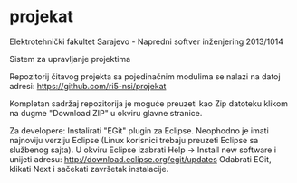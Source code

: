 projekat
========

Elektrotehnički fakultet Sarajevo - Napredni softver inženjering 2013/1014

Sistem za upravljanje projektima

Repozitorij čitavog projekta sa pojedinačnim modulima se nalazi na datoj adresi: https://github.com/ri5-nsi/projekat

Kompletan sadržaj repozitorija je moguće preuzeti kao Zip datoteku klikom na dugme "Download ZIP" u okviru glavne stranice.

Za developere:
Instalirati "EGit" plugin za Eclipse. 
Neophodno je imati najnoviju verziju Eclipse (Linux korisnici trebaju preuzeti Eclipse sa službenog sajta).
U okviru Eclipse izabrati Help -> Install new software i unijeti adresu: http://download.eclipse.org/egit/updates
Odabrati EGit, klikati Next i sačekati završetak instalacije.
